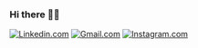 ### Hi there :wave::smiley:


<a href="https://www.linkedin.com/in/naharul-h-808201138/"><img src="https://img.shields.io/badge/LinkedIn-blue?style=flat&logo=linkedin&labelColor=blue" alt="Linkedin.com" target="_blank"></a>
<a href="mailto:naharulhayat@gmail.com"><img src="https://img.shields.io/badge/Gmail-red?style=flat-square&logo=Gmail&logoColor=white" alt="Gmail.com" target="_blank"></a>
<a href="https://www.instagram.com/naharul2/"><img src="https://img.shields.io/badge/-Instagram-E4405F?style=flat&logo=instagram&logoColor=white" alt="Instagram.com" target="_blank"></a>


<!--
**Naharul98/Naharul98** is a ✨ _special_ ✨ repository because its `README.md` (this file) appears on your GitHub profile.

Here are some ideas to get you started:

- 🔭 I’m currently working on ...
- 🌱 I’m currently learning ...
- 👯 I’m looking to collaborate on ...
- 🤔 I’m looking for help with ...
- 💬 Ask me about ...
- 📫 How to reach me: ...
- 😄 Pronouns: ...
- ⚡ Fun fact: ...
-->
